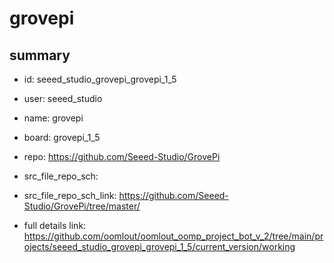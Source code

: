 # grovepi
 
## summary 
* id: seeed_studio_grovepi_grovepi_1_5
* user: seeed_studio
* name: grovepi
* board: grovepi_1_5
* repo: https://github.com/Seeed-Studio/GrovePi



* src_file_repo_sch: 
* src_file_repo_sch_link: https://github.com/Seeed-Studio/GrovePi/tree/master/
* full details link: https://github.com/oomlout/oomlout_oomp_project_bot_v_2/tree/main/projects/seeed_studio_grovepi_grovepi_1_5/current_version/working  







